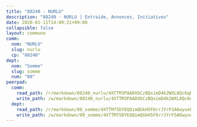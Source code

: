 ```yaml
---
title: "80240 - NURLU"
description: "80240 - NURLU | Entraide, Annonces, Initiatives"
date: 2020-01-11T14:09:21+09:00
collapsible: false
layout: commune
comm:
  nom: "NURLU"
  slug: nurlu
  cp: "80240"
dept:
  nom: "Somme"
  slug: somme
  num: "80"
peerpad:
  comm:
    read_path: /r/markdown/80240_nurlu/4XTTM3PAADXbCzBQximD4k2WXL8Qc6qRo6jXUQjUg9Dzb68a6
    write_path: /w/markdown/80240_nurlu/4XTTM3PAADXbCzBQximD4k2WXL8Qc6qRo6jXUQjUg9Dzb68a6-K3TgTccL9cRqmv7z2jQs5BLHjoCG4H7SkMvZN7gePnxuuGcY8ahVZQzPsq8b1Jg4Kci5UFaQyuR5X87FAqkUjxVkCPcx7MnEWPuwHxpQpg8KLRJoCwQbFcHAibN9DqSSMb6jz5QN
  dept:
    read_path: /r/markdown/80_somme/4XTTM75DYEQQimQGkH5F6rrJYrFSA6wyuekdgioEx7v45YjSw
    write_path: /w/markdown/80_somme/4XTTM75DYEQQimQGkH5F6rrJYrFSA6wyuekdgioEx7v45YjSw-K3TgTuB1DbUNHuFo9Fhh6JTUriPx8E5izGkmw9RSNTjUtMFPoZhqqp87szE8th3EytWSHGdhUuQUPjam8aJZh1SdH8pL3ibgUbMdNhU17kjAmSa49LMB2GjXvVwDVurE8mgce3XM
---
```


